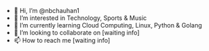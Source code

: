- 👋 Hi, I’m @nbchauhan1
- 👀 I’m interested in Technology, Sports & Music
- 🌱 I’m currently learning Cloud Computing, Linux, Python & Golang
- 💞️ I’m looking to collaborate on [waiting info]
- 📫 How to reach me [waiting info]

<!---
nbchauhan1/nbchauhan1 is a ✨ special ✨ repository because its `README.md` (this file) appears on your GitHub profile.
You can click the Preview link to take a look at your changes.
--->
